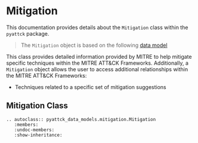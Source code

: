 # Mitigation

This documentation provides details about the `Mitigation` class within the `pyattck` package.

> The `Mitigation` object is based on the following [data model](https://github.com/swimlane/pyattck-data-models/blob/main/src/pyattck_data_models/mitigation.py)

This class provides detailed information provided by MITRE to help mitigate specific techniques within the MITRE ATT&CK Frameworks.
Additionally, a `Mitigation` object allows the user to access additional relationships within the MITRE ATT&CK Frameworks:

* Techniques related to a specific set of mitigation suggestions

## Mitigation Class

```eval_rst
.. autoclass:: pyattck_data_models.mitigation.Mitigation
   :members:
   :undoc-members:
   :show-inheritance:
```